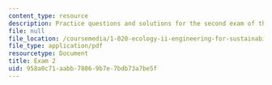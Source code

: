```yaml
---
content_type: resource
description: Practice questions and solutions for the second exam of the course.
file: null
file_location: /coursemedia/1-020-ecology-ii-engineering-for-sustainability-spring-2008/958a0c71aabb78069b7e7bdb73a7be5f_practice2.pdf
file_type: application/pdf
resourcetype: Document
title: Exam 2
uid: 958a0c71-aabb-7806-9b7e-7bdb73a7be5f
---
```

